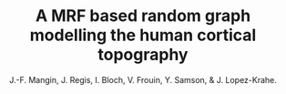 ---
author: J.-F. Mangin, J. Regis, I. Bloch, V. Frouin, Y. Samson, & J. Lopez-Krahe.
title: A MRF based random graph modelling the human cortical topography
year: 1995
type: book
booktitle: Lecture Notes in Computer Science (including subseries Lecture Notes in Artificial Intelligence and Lecture Notes in Bioinformatics)
volume: 905
---